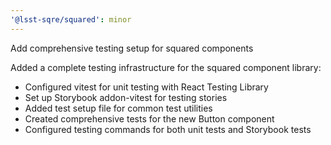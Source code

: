 ```yaml
---
'@lsst-sqre/squared': minor
---
```


Add comprehensive testing setup for squared components

Added a complete testing infrastructure for the squared component library:

- Configured vitest for unit testing with React Testing Library
- Set up Storybook addon-vitest for testing stories
- Added test setup file for common test utilities
- Created comprehensive tests for the new Button component
- Configured testing commands for both unit tests and Storybook tests